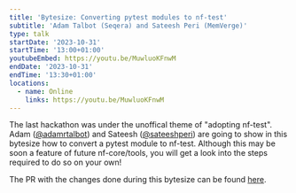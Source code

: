 ```yaml
---
title: 'Bytesize: Converting pytest modules to nf-test'
subtitle: 'Adam Talbot (Seqera) and Sateesh Peri (MemVerge)'
type: talk
startDate: '2023-10-31'
startTime: '13:00+01:00'
youtubeEmbed: https://youtu.be/MuwluoKFnwM
endDate: '2023-10-31'
endTime: '13:30+01:00'
locations:
  - name: Online
    links: https://youtu.be/MuwluoKFnwM
---
```


The last hackathon was under the unoffical theme of "adopting nf-test". Adam ([@adamrtalbot](https://github.com/adamrtalbot)) and Sateesh ([@sateeshperi](https://github.com/sateeshperi)) are going to show in this bytesize how to convert a pytest module to nf-test. Although this may be soon a feature of future nf-core/tools, you will get a look into the steps required to do so on your own!

The PR with the changes done during this bytesize can be found [here](https://github.com/nf-core/modules/pull/4250).
